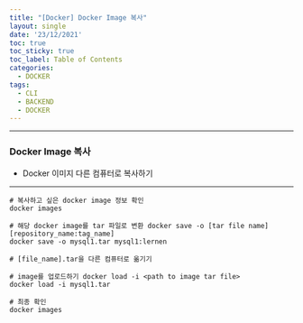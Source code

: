 ```yaml
---
title: "[Docker] Docker Image 복사"
layout: single
date: '23/12/2021'
toc: true
toc_sticky: true
toc_label: Table of Contents
categories:
  - DOCKER
tags:
  - CLI
  - BACKEND
  - DOCKER
---
```


---
### Docker Image 복사
* Docker 이미지 다른 컴퓨터로 복사하기
---

```docker
# 복사하고 싶은 docker image 정보 확인
docker images

# 해당 docker image를 tar 파일로 변환 docker save -o [tar file name] [repository_name:tag_name]
docker save -o mysql1.tar mysql1:lernen

# [file_name].tar을 다른 컴퓨터로 옮기기

# image를 업로드하기 docker load -i <path to image tar file>
docker load -i mysql1.tar

# 최종 확인
docker images
```
